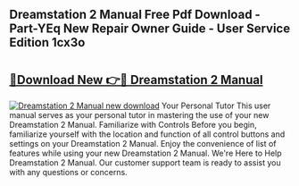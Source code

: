 ## Dreamstation 2 Manual Free Pdf Download - Part-YEq New Repair Owner Guide - User Service Edition 1cx3o

# <h2><a href="http://bc45281.oget.top/?id=Dreamstation+2+Manual">🔗Download New 👉🔴 Dreamstation 2 Manual</a></h2>

[![Dreamstation 2 Manual new download](https://i.imgur.com/5g1atiW.png)](http://bc45281.oget.top/?id=Dreamstation+2+Manual)
Your Personal Tutor This user manual serves as your personal tutor in mastering the use of your new Dreamstation 2 Manual. Familiarize with Controls Before you begin, familiarize yourself with the location and function of all control buttons and settings on your Dreamstation 2 Manual. Enjoy the convenience of list of features while using your new Dreamstation 2 Manual. We're Here to Help Dreamstation 2 Manual. Our customer support team is ready to assist you with any questions or concerns.
